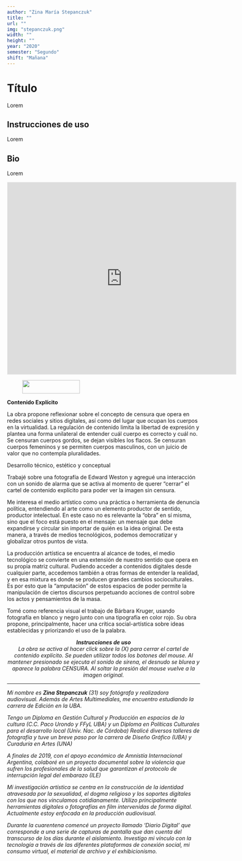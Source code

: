 ```yaml
---
author: "Zina María Stepanczuk"
title: ""
url: ""
img: "stepanczuk.png"
width: ""
height: ""
year: "2020"
semester: "Segundo"
shift: "Mañana"
---
```


<p></p>

# Título

Lorem 

## Instrucciones de uso 

Lorem

## Bio

Lorem

<!-- wp:html -->
<p align="center"><iframe width="597" height="500" frameborder="0" scrolling="no" style="width:597px; margin:0 auto!important;border: 1px solid #F2F2F3; z-index: 100;" src="https://editor.p5js.org/zinaconzeta/embed/8qbX8NAZD"></iframe></p>
<!-- /wp:html -->

<!-- wp:image {"id":604,"align":"center","width":150,"height":35} -->
<div class="wp-block-image"><figure class="aligncenter is-resized"><img src="https://am1-lacabanne.atamvirtual.com.ar/wp-content/uploads/2020/12/usabilidad-AM12020-siMobile.png" alt="" class="wp-image-604" width="150" height="35"/></figure></div>
<!-- /wp:image -->

<!-- wp:paragraph -->
<p><strong>Contenido Explícito</strong></p>
<!-- /wp:paragraph -->

<!-- wp:paragraph -->
<p>La obra propone reflexionar sobre el concepto de censura que opera en redes sociales y sitios digitales, así como del lugar que ocupan los cuerpos en la virtualidad. La regulación de contenido limita la libertad de expresión y plantea una forma unilateral de entender cuál cuerpo es correcto y cuál no. Se censuran cuerpos gordos, se dejan visibles los flacos. Se censuran cuerpos femeninos y se permiten cuerpos masculinos, con un juicio de valor que no contempla pluralidades. </p>
<!-- /wp:paragraph -->

<!-- wp:paragraph -->
<p>Desarrollo técnico, estético y conceptual</p>
<!-- /wp:paragraph -->

<!-- wp:paragraph -->
<p>Trabajé sobre una fotografía de Edward Weston y agregué una interacción con un sonido de alarma que se activa al momento de querer “cerrar” el cartel de contenido explícito para poder ver la imagen sin censura.  </p>
<!-- /wp:paragraph -->

<!-- wp:paragraph -->
<p>Me interesa el medio artístico como una práctica o herramienta de denuncia política, entendiendo al arte como un elemento productor de sentido, productor intelectual. En este caso no es relevante la “obra” en sí misma, sino que el foco está puesto en el mensaje: un mensaje que debe expandirse y circular sin importar de quién es la idea original. De esta manera, a través de medios tecnológicos, podemos democratizar y globalizar otros puntos de vista. </p>
<!-- /wp:paragraph -->

<!-- wp:paragraph -->
<p>La producción artística se encuentra al alcance de todes, el medio tecnológico se convierte en una extensión de nuestro sentido que opera en su propia matriz cultural. Pudiendo acceder a contenidos digitales desde cualquier parte, accedemos también a otras formas de entender la realidad, y en esa mixtura es donde se producen grandes cambios socioculturales. Es por esto que la “amputación” de estos espacios de poder permite la manipulación de ciertos discursos perpetuando acciones de control sobre los actos y pensamientos de la masa.</p>
<!-- /wp:paragraph -->

<!-- wp:paragraph -->
<p>Tomé como referencia visual el trabajo de Bárbara Kruger, usando fotografía en blanco y negro junto con una tipografía en color rojo. Su obra propone, principalmente, hacer una crítica social-artística sobre ideas establecidas y priorizando el uso de la palabra.</p>
<!-- /wp:paragraph -->

<!-- wp:paragraph {"align":"center"} -->
<p style="text-align:center"><strong><em>Instrucciones de uso</em></strong><em><br>La obra se activa al hacer click sobre la (X) para cerrar el cartel de contenido explícito. Se pueden utilizar todos los botones del mouse. Al mantener presionado se ejecuta el sonido de sirena, el desnudo se blurea y aparece la palabra CENSURA. Al soltar la presión del mouse vuelve a la imagen original.</em></p>
<!-- /wp:paragraph -->

<!-- wp:html -->
<hr>
<!-- /wp:html -->

<!-- wp:paragraph -->
<p><em>Mi nombre es </em><strong><em>Zina Stepanczuk</em></strong><em> (31) soy fotógrafa y realizadora audiovisual. Además de Artes Multimediales, me encuentro estudiando la carrera de Edición en la UBA.</em></p>
<!-- /wp:paragraph -->

<!-- wp:paragraph -->
<p><em>Tengo un Diploma en Gestión Cultural y Producción en espacios de la cultura (C.C. Paco Urondo y FFyL UBA) y un Diploma en Políticas Culturales para el desarrollo local (Univ. Nac. de Córdoba) Realicé diversos talleres de fotografía y tuve un breve paso por la carrera de Diseño Gráfico (UBA) y Curaduría en Artes (UNA)</em></p>
<!-- /wp:paragraph -->

<!-- wp:paragraph -->
<p><em>A finales de 2019, con el apoyo económico de Amnistía Internacional Argentina, colaboré en un proyecto documental sobre la violencia que sufren los profesionales de la salud que garantizan el protocolo de interrupción legal del embarazo (ILE) </em></p>
<!-- /wp:paragraph -->

<!-- wp:paragraph -->
<p><em>Mi investigación artística se centra en la construcción de la identidad atravesada por la sexualidad, el dogma religioso y los soportes digitales con los que nos vinculamos cotidianamente. Utilizo principalmente herramientas digitales o fotografías en film intervenidas de forma digital. Actualmente estoy enfocada en la producción audiovisual.</em></p>
<!-- /wp:paragraph -->

<!-- wp:paragraph -->
<p><em>Durante la cuarentena comencé un proyecto llamado ‘Diario Digital’ que corresponde a una serie de capturas de pantalla que dan cuenta del transcurso de los días durante el aislamiento. Investigo mi vínculo con la tecnología a través de las diferentes plataformas de conexión social, mi consumo virtual, el material de archivo y el exhibicionismo.</em></p>
<!-- /wp:paragraph -->